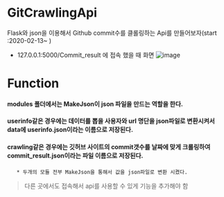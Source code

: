 # GitCrawlingApi
Flask와 json을 이용해서 Github commit수를 클롤링하는 Api를 만들어보자(start :2020-02-13~ )

- 127.0.0.1:5000/Commit_result 에 접속 했을 때 화면
![image](https://user-images.githubusercontent.com/50985723/74415322-801a1a80-4e86-11ea-9656-e97a088875fc.png)

# Function

#### modules 폴더에서는 MakeJson이 json 파일을 만드는 역할을 한다. ###

#### userinfo같은 경우에는 데이터를 뽑을 사용자와 url 명단을 json파일로 변환시켜서 data에 userinfo.json이라는 이름으로 저장된다. ###

#### crawling같은 경우에는 깃허브 사이트의 commit갯수를 날짜에 맞게 크롤링하여 commit_result.json이라는 파일 이름으로 저장된다. ###

       * 두개의 모듈 전부 MakeJson을 통해서 값을 json파일로 변환 시켰다.


> 다른 곳에서도 접속해서 api를 사용할 수 있게 기능을 추가해야 함
